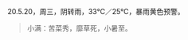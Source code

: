 <link href="../../css/style.css" rel="stylesheet" type="text/css" />

<span class="fzzy">20.5.20，周三，阴转雨，33℃／25℃，暴雨黄色预警。

> 小满：苦菜秀，靡草死，小暑至。

<div class="p">
